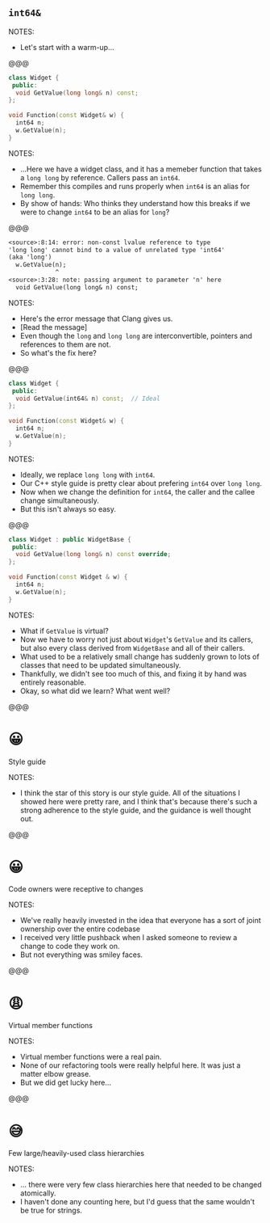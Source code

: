 ## `int64&`

NOTES:

* Let's start with a warm-up...

@@@

```cc []
class Widget {
 public:
  void GetValue(long long& n) const;
};
    
void Function(const Widget& w) {
  int64 n;
  w.GetValue(n);
}
```

NOTES:

* ...Here we have a widget class, and it has a memeber 
  function that takes a `long long` by reference. Callers pass an `int64`.
* Remember this compiles and runs properly when `int64` is an alias for
  `long long`.
* By show of hands: Who thinks they understand how this breaks if we were to 
  change `int64` to be an alias for `long`?

@@@

```txt
<source>:8:14: error: non-const lvalue reference to type
'long long' cannot bind to a value of unrelated type 'int64'
(aka 'long')
  w.GetValue(n);
             ^
<source>:3:28: note: passing argument to parameter 'n' here
  void GetValue(long long& n) const;
```

NOTES:

* Here's the error message that Clang gives us.
* [Read the message]
* Even though the `long` and `long long` are interconvertible, pointers and 
  references to them are not.
* So what's the fix here?

@@@

```cc []
class Widget {
 public:
  void GetValue(int64& n) const;  // Ideal
};
    
void Function(const Widget& w) {
  int64 n;
  w.GetValue(n);
}
```

NOTES:

* Ideally, we replace `long long` with `int64`.
* Our C++ style guide is pretty clear about prefering `int64` over `long long`.
* Now when we change the definition for `int64`, the caller and the callee change simultaneously.
* But this isn't always so easy.

@@@

```cc []
class Widget : public WidgetBase {
 public:
  void GetValue(long long& n) const override;
};
    
void Function(const Widget & w) {
  int64 n;
  w.GetValue(n);
}
```

NOTES:

* What if `GetValue` is virtual?
* Now we have to worry not just about `Widget`'s `GetValue` and its callers,
  but also every class derived from `WidgetBase` and all of their callers.
* What used to be a relatively small change has suddenly grown to lots of
  classes that need to be updated simultaneously.
* Thankfully, we didn't see too much of this, and fixing it by hand was entirely
  reasonable.
* Okay, so what did we learn? What went well?

@@@

# &#x1F600;
Style guide

NOTES:

* I think the star of this story is our style guide. All of the situations I
  showed here were pretty rare, and I think that's because there's such a strong
  adherence to the style guide, and the guidance is well thought out.

@@@

# &#x1F600;
Code owners were receptive to changes

NOTES:

* We've really heavily invested in the idea that everyone has a sort of joint
  ownership over the entire codebase
* I received very little pushback when I asked someone to review a change to
  code they work on.
* But not everything was smiley faces.

@@@

# &#x1F629;
Virtual member functions

NOTES:

* Virtual member functions were a real pain.
* None of our refactoring tools were really helpful here. It was just a matter
  elbow grease.
* But we did get lucky here...

@@@

# &#x1F605;
Few large/heavily-used class hierarchies

NOTES:

* ... there were very few class hierarchies here that needed to be changed atomically.
* I haven't done any counting here, but I'd guess that the same wouldn't be true for strings.
